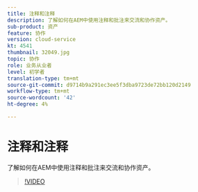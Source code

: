 ```yaml
---
title: 注释和注释
description: 了解如何在AEM中使用注释和批注来交流和协作资产。
sub-product: 资产
feature: 协作
version: cloud-service
kt: 4541
thumbnail: 32049.jpg
topic: 协作
role: 业务从业者
level: 初学者
translation-type: tm+mt
source-git-commit: d9714b9a291ec3ee5f3dba9723de72bb120d2149
workflow-type: tm+mt
source-wordcount: '42'
ht-degree: 4%

---
```



# 注释和注释

了解如何在AEM中使用注释和批注来交流和协作资产。

>[!VIDEO](https://video.tv.adobe.com/v/32049/?quality=12&learn=on&hidetitle=true)